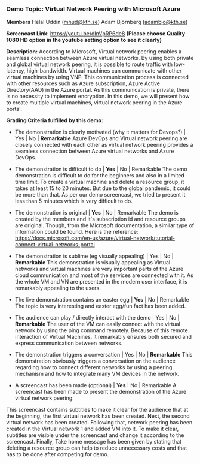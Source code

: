 ### Demo Topic: Virtual Network Peering with Microsoft Azure

**Members**
Helal Uddin (mhud@kth.se)
Adam Björnberg (adambjo@kth.se)

**Screencast Link**: https://youtu.be/dInVpRP6de8 **(Please choose Quality 1080 HD option in the youtube setting option to see it clearly)**

**Description:**
According to Microsoft, Virtual network peering enables a seamless connection between Azure virtual networks. By using both private and global virtual network peering, it is possible to route traffic with low-latency, high-bandwidth. Virtual machines can communicate with other virtual machines by using VNP. This communication process is connected with other resources such as Azure subscription, Azure Active Directory(AAD) in the Azure portal. As this communication is private, there is no necessity to implement encryption. In this demo, we will present how to create multiple virtual machines, virtual network peering in the Azure portal.


**Grading Criteria fulfilled by this demo:**

- The demonstration is clearly motivated (why it matters for Devops?) | Yes | No | **Remarkable**
Azure DevOps and Virtual network peering are closely connected with each other as virtual network peering provides a seamless connection between Azure virtual networks and Azure DevOps.

- The demonstration is difficult to do | **Yes** | No | Remarkable
The demo demonstration is difficult to do for the beginners and also in a limited time limit. To create a virtual machine and delete a resource group, it takes at least 15 to 20 minutes. But due to the global pandemic, it could be more than that. As per our demo screencast, we tried to present it less than 5 minutes which is very difficult to do.

- The demonstration is original | **Yes** | No | Remarkable
The demo is created by the members and it's subscription id and resource groups are original. 
Though, from the Microsoft documentation, a similar type of information could be found. Here is the reference: https://docs.microsoft.com/en-us/azure/virtual-network/tutorial-connect-virtual-networks-portal

- The demonstration is sublime (eg visually appealing) | Yes | No | **Remarkable**
This demonstration is visually appealing as Virtual networks and virtual machines are very important parts of the Azure cloud communication and most of the services are connected with it. As the whole VM and VN are presented in the modern user interface, it is remarkably appealing to the users.

- The live demonstration contains an easter egg | **Yes** | No | Remarkable
The topic is very interesting and easter egg/fun fact has been added.

- The audience can play / directly interact with the demo | Yes | No | **Remarkable**
The user of the VM can easily connect with the virtual network by using the ping command remotely. Because of this remote interaction of Virtual Machines, it remarkably ensures both secured and express communication between networks. 

- The demonstration triggers a conversation | Yes | No | **Remarkable**
This demonstration obviously triggers a conversation on the audience regarding how to connect different networks by using a peering mechanism and how to integrate many VM devices in the network.

- A screencast has been made (optional) | **Yes** | No | Remarkable
A screencast has been made to present the demonstration of the Azure virtual network peering.

This screencast contains subtitles to make it clear for the audience that at the beginning, the first virtual network has been created. Next, the second virtual network has been created. Following that, network peering has been created in the Virtual network 1 and added VM into it. To make it clear, subtitles are visible under the screencast and change it according to the screencast. Finally, Take home message has been given by stating that deleting a resource group can help to reduce unnecessary costs and that has to be done after competing for demo.
